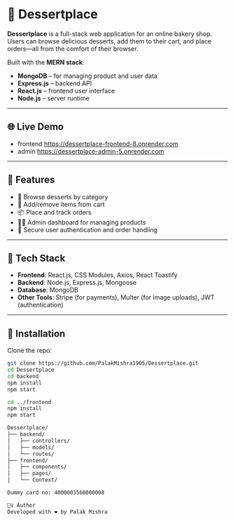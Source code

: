 # 🍰 Dessertplace

**Dessertplace** is a full-stack web application for an online bakery shop. Users can browse delicious desserts, add them to their cart, and place orders—all from the comfort of their browser.

Built with the **MERN stack**:
- **MongoDB** – for managing product and user data
- **Express.js** – backend API
- **React.js** – frontend user interface
- **Node.js** – server runtime

---

## 🌐 Live Demo
- frontend  https://dessertplace-frontend-8.onrender.com
- admin     https://dessertplace-admin-5.onrender.com

---

## 🚀 Features

- 🍩 Browse desserts by category
- 🛒 Add/remove items from cart
- 📦 Place and track orders
- 👩‍🍳 Admin dashboard for managing products
- 🔐 Secure user authentication and order handling

---

## 🧰 Tech Stack

- **Frontend**: React.js, CSS Modules, Axios, React Toastify
- **Backend**: Node.js, Express.js, Mongoose
- **Database**: MongoDB
- **Other Tools**: Stripe (for payments), Multer (for image uploads), JWT (authentication)

---

## 🔧 Installation

Clone the repo:

```bash
git clone https://github.com/PalakMishra1905/Dessertplace.git
cd Dessertplace
cd backend
npm install
npm start

cd ../frontend
npm install
npm start

Dessertplace/
├── backend/
│   ├── controllers/
│   ├── models/
│   └── routes/
├── frontend/
│   ├── components/
│   ├── pages/
│   └── Context/

Dummy card no: 4000003560000008

🙋‍♀️ Author
Developed with ❤️ by Palak Mishra

